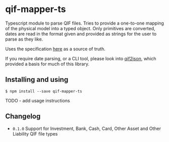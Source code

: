 # qif-mapper-ts

Typescript module to parse QIF files. Tries to provide a one-to-one mapping of the physical model into a typed object. Only primitives are converted, dates are read in the format given and provided as strings for the user to parse as they like.

Uses the specification [here](https://web.archive.org/web/20100222214101/http://web.intuit.com/support/quicken/docs/d_qif.html) as a source of truth.

If you require date parsing, or a CLI tool, please look into [qif2json](https://www.npmjs.com/package/qif2json), which provided a basis for much of this library.

## Installing and using

`$ npm install --save qif-mapper-ts`

TODO - add usage instructions

## Changelog

* `0.1.0` Support for Investment, Bank, Cash, Card, Other Asset and Other Liability QIF file types